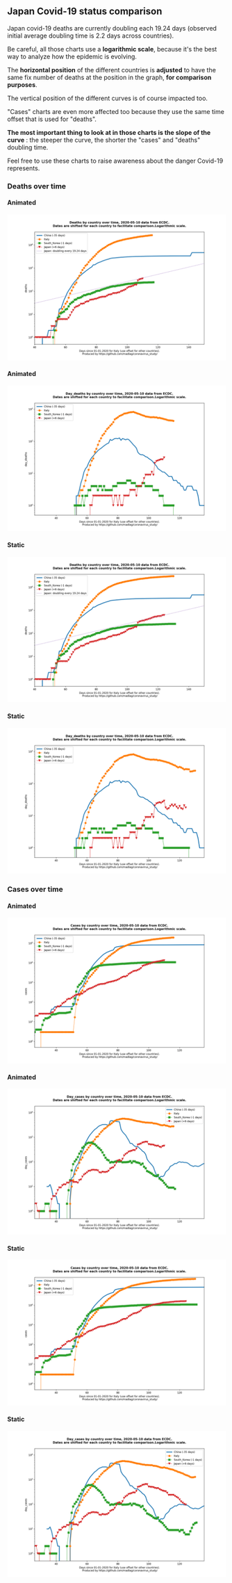## Japan Covid-19 status comparison 

Japan covid-19 deaths are currently doubling each 19.24 days (observed initial average doubling time is 2.2 days across countries).



Be careful, all those charts use a **logarithmic scale**, because it's the best way to analyze how the epidemic is evolving.
 
The **horizontal position** of the different countries is **adjusted** to have the same fix number of deaths at the position in the graph, **for comparison purposes**.

The vertical position of the different curves is of course impacted too.

"Cases" charts are even more affected too because they use the same time offset that is used for "deaths".

**The most important thing to look at in those charts is the slope of the curve** : the steeper the curve, the shorter the "cases" and "deaths" doubling time.

Feel free to use these charts to raise awareness about the danger Covid-19 represents. 


 
### Deaths over time
 
#### Animated
![Japan covid-19 deaths animated chart](https://raw.githubusercontent.com/madlag/coronavirus_study/master/notebooks/graphs/2020-05-10/countries/Japan/2020-05-10_Japan_deaths.gif "Japan covid-19 deaths animated chart")   
 
#### Animated
![Japan covid-19 daily deaths animated chart](https://raw.githubusercontent.com/madlag/coronavirus_study/master/notebooks/graphs/2020-05-10/countries/Japan/2020-05-10_Japan_day_deaths.gif "Japan covid-19 day_deaths animated chart")   
 
#### Static
![Japan covid-19 deaths static chart](https://raw.githubusercontent.com/madlag/coronavirus_study/master/notebooks/graphs/2020-05-10/countries/Japan/2020-05-10_Japan_deaths.png "Japan covid-19 deaths static chart")   
 
#### Static
![Japan covid-19 daily deaths static chart](https://raw.githubusercontent.com/madlag/coronavirus_study/master/notebooks/graphs/2020-05-10/countries/Japan/2020-05-10_Japan_day_deaths.png "Japan covid-19 day_deaths static chart")   

 
### Cases over time
 
#### Animated
![Japan covid-19 cases animated chart](https://raw.githubusercontent.com/madlag/coronavirus_study/master/notebooks/graphs/2020-05-10/countries/Japan/2020-05-10_Japan_cases.gif "Japan covid-19 cases animated chart")   
 
#### Animated
![Japan covid-19 daily cases animated chart](https://raw.githubusercontent.com/madlag/coronavirus_study/master/notebooks/graphs/2020-05-10/countries/Japan/2020-05-10_Japan_day_cases.gif "Japan covid-19 day_cases animated chart")   
 
#### Static
![Japan covid-19 cases static chart](https://raw.githubusercontent.com/madlag/coronavirus_study/master/notebooks/graphs/2020-05-10/countries/Japan/2020-05-10_Japan_cases.png "Japan covid-19 cases static chart")   
 
#### Static
![Japan covid-19 daily cases static chart](https://raw.githubusercontent.com/madlag/coronavirus_study/master/notebooks/graphs/2020-05-10/countries/Japan/2020-05-10_Japan_day_cases.png "Japan covid-19 day_cases static chart")   

